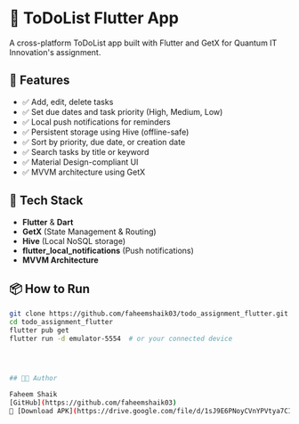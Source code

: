 # 📝 ToDoList Flutter App

A cross-platform ToDoList app built with Flutter and GetX for Quantum IT Innovation's assignment.

## 🚀 Features

- ✅ Add, edit, delete tasks
- ✅ Set due dates and task priority (High, Medium, Low)
- ✅ Local push notifications for reminders
- ✅ Persistent storage using Hive (offline-safe)
- ✅ Sort by priority, due date, or creation date
- ✅ Search tasks by title or keyword
- ✅ Material Design-compliant UI
- ✅ MVVM architecture using GetX

## 🧠 Tech Stack

- **Flutter** & **Dart**
- **GetX** (State Management & Routing)
- **Hive** (Local NoSQL storage)
- **flutter_local_notifications** (Push notifications)
- **MVVM Architecture**

## 📦 How to Run

```bash
git clone https://github.com/faheemshaik03/todo_assignment_flutter.git
cd todo_assignment_flutter
flutter pub get
flutter run -d emulator-5554  # or your connected device




## 👨‍💻 Author

Faheem Shaik  
[GitHub](https://github.com/faheemshaik03)
🔗 [Download APK](https://drive.google.com/file/d/1sJ9E6PNoyCVnYPVtya7CIeNcLcy-_d5q/view?usp=sharing)

